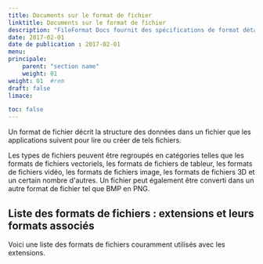 ```yaml
---
title: Documents sur le format de fichier
linktitle: Documents sur le format de fichier
description: "FileFormat Docs fournit des spécifications de format détaillées, des informations sur les outils et les applications qui peuvent gérer des types de fichiers spécifiques, et comment les développeurs peuvent utiliser ces informations pour développer de meilleures applications."
date: 2017-02-01
date de publication : 2017-02-01
menu:
principale:
    parent: "section name"
    weight: 01
weight: 01	#rem
draft: false
limace:

toc: false
---
```

Un format de fichier décrit la structure des données dans un fichier que les applications suivent pour lire ou créer de tels fichiers.

Les types de fichiers peuvent être regroupés en catégories telles que les formats de fichiers vectoriels, les formats de fichiers de tableur, les formats de fichiers vidéo, les formats de fichiers image, les formats de fichiers 3D et un certain nombre d'autres. Un fichier peut également être converti dans un autre format de fichier tel que BMP en PNG.

## Liste des formats de fichiers : extensions et leurs formats associés
Voici une liste des formats de fichiers couramment utilisés avec les extensions.

